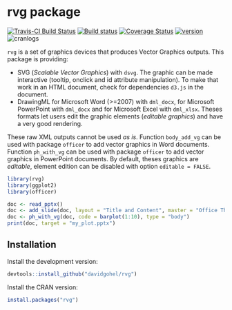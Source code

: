 rvg package
================

[![Travis-CI Build Status](https://travis-ci.org/davidgohel/rvg.svg?branch=master)](https://travis-ci.org/davidgohel/rvg) [![Build status](https://ci.appveyor.com/api/projects/status/github/davidgohel/rvg?branch=master)](https://ci.appveyor.com/project/davidgohel/rvg/branch/master) [![Coverage Status](https://img.shields.io/codecov/c/github/davidgohel/rvg/master.svg)](https://codecov.io/github/davidgohel/rvg?branch=master) [![version](http://www.r-pkg.org/badges/version/rvg)](http://www.r-pkg.org/pkg/rvg) ![cranlogs](http://cranlogs.r-pkg.org./badges/rvg)

`rvg` is a set of graphics devices that produces Vector Graphics outputs. This package is providing:

-   SVG (*Scalable Vector Graphics*) with `dsvg`. The graphic can be made interactive (tooltip, onclick and id attribute manipulation). To make that work in an HTML document, check for dependencies `d3.js` in the document.
-   DrawingML for Microsoft Word (&gt;=2007) with `dml_docx`, for Microsoft PowerPoint with `dml_docx` and for Microsoft Excel with `dml_xlsx`. Theses formats let users edit the graphic elements (*editable graphics*) and have a very good rendering.

These raw XML outputs cannot be used *as is*. Function `body_add_vg` can be used with package `officer` to add vector graphics in Word documents. Function `ph_with_vg` can be used with package `officer` to add vector graphics in PowerPoint documents. By default, theses graphics are *editable*, element edition can be disabled with option `editable = FALSE`.

``` r
library(rvg)
library(ggplot2)
library(officer)

doc <- read_pptx()
doc <- add_slide(doc, layout = "Title and Content", master = "Office Theme")
doc <- ph_with_vg(doc, code = barplot(1:10), type = "body")
print(doc, target = "my_plot.pptx")
```

Installation
------------

Install the development version:

``` r
devtools::install_github("davidgohel/rvg")
```

Install the CRAN version:

``` r
install.packages("rvg")
```
